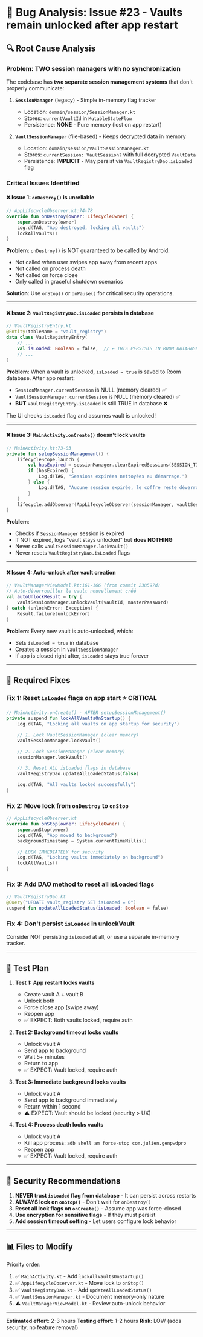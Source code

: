 # 🔴 Bug Analysis: Issue #23 - Vaults remain unlocked after app restart

## 🔍 Root Cause Analysis

### Problem: TWO session managers with no synchronization

The codebase has **two separate session management systems** that don't properly communicate:

1. **`SessionManager`** (legacy) - Simple in-memory flag tracker
   - Location: `domain/session/SessionManager.kt`
   - Stores: `currentVaultId` in `MutableStateFlow`
   - Persistence: **NONE** - Pure memory (lost on app restart)

2. **`VaultSessionManager`** (file-based) - Keeps decrypted data in memory
   - Location: `domain/session/VaultSessionManager.kt`
   - Stores: `currentSession: VaultSession?` with full decrypted `VaultData`
   - Persistence: **IMPLICIT** - May persist via `VaultRegistryDao.isLoaded` flag

### Critical Issues Identified

#### ❌ Issue 1: `onDestroy()` is unreliable

```kotlin
// AppLifecycleObserver.kt:74-78
override fun onDestroy(owner: LifecycleOwner) {
    super.onDestroy(owner)
    Log.d(TAG, "App destroyed, locking all vaults")
    lockAllVaults()
}
```

**Problem**: `onDestroy()` is NOT guaranteed to be called by Android:
- Not called when user swipes app away from recent apps
- Not called on process death
- Not called on force close
- Only called in graceful shutdown scenarios

**Solution**: Use `onStop()` or `onPause()` for critical security operations.

---

#### ❌ Issue 2: `VaultRegistryDao.isLoaded` persists in database

```kotlin
// VaultRegistryEntry.kt
@Entity(tableName = "vault_registry")
data class VaultRegistryEntry(
    // ...
    val isLoaded: Boolean = false,  // ← THIS PERSISTS IN ROOM DATABASE
    // ...
)
```

**Problem**: When a vault is unlocked, `isLoaded = true` is saved to Room database.
After app restart:
- `SessionManager.currentSession` is NULL (memory cleared) ✅
- `VaultSessionManager.currentSession` is NULL (memory cleared) ✅
- **BUT** `VaultRegistryEntry.isLoaded` is still TRUE in database ❌

The UI checks `isLoaded` flag and assumes vault is unlocked!

---

#### ❌ Issue 3: `MainActivity.onCreate()` doesn't lock vaults

```kotlin
// MainActivity.kt:73-83
private fun setupSessionManagement() {
    lifecycleScope.launch {
        val hasExpired = sessionManager.clearExpiredSessions(SESSION_TIMEOUT_HOURS)
        if (hasExpired) {
            Log.d(TAG, "Sessions expirées nettoyées au démarrage.")
        } else {
            Log.d(TAG, "Aucune session expirée, le coffre reste déverrouillé.") // ← WTF?!
        }
    }
    lifecycle.addObserver(AppLifecycleObserver(sessionManager, vaultSessionManager))
}
```

**Problem**:
- Checks if `SessionManager` session is expired
- If NOT expired, logs "vault stays unlocked" but **does NOTHING**
- Never calls `vaultSessionManager.lockVault()`
- Never resets `VaultRegistryDao.isLoaded` flags

---

#### ❌ Issue 4: Auto-unlock after vault creation

```kotlin
// VaultManagerViewModel.kt:161-166 (from commit 238597d)
// Auto-déverrouiller le vault nouvellement créé
val autoUnlockResult = try {
    vaultSessionManager.unlockVault(vaultId, masterPassword)
} catch (unlockError: Exception) {
    Result.failure(unlockError)
}
```

**Problem**: Every new vault is auto-unlocked, which:
- Sets `isLoaded = true` in database
- Creates a session in `VaultSessionManager`
- If app is closed right after, `isLoaded` stays true forever

---

## 🎯 Required Fixes

### Fix 1: Reset `isLoaded` flags on app start ⭐ CRITICAL

```kotlin
// MainActivity.onCreate() - AFTER setupSessionManagement()
private suspend fun lockAllVaultsOnStartup() {
    Log.d(TAG, "Locking all vaults on app startup for security")

    // 1. Lock VaultSessionManager (clear memory)
    vaultSessionManager.lockVault()

    // 2. Lock SessionManager (clear memory)
    sessionManager.lockVault()

    // 3. Reset ALL isLoaded flags in database
    vaultRegistryDao.updateAllLoadedStatus(false)

    Log.d(TAG, "All vaults locked successfully")
}
```

### Fix 2: Move lock from `onDestroy` to `onStop`

```kotlin
// AppLifecycleObserver.kt
override fun onStop(owner: LifecycleOwner) {
    super.onStop(owner)
    Log.d(TAG, "App moved to background")
    backgroundTimestamp = System.currentTimeMillis()

    // LOCK IMMEDIATELY for security
    Log.d(TAG, "Locking vaults immediately on background")
    lockAllVaults()
}
```

### Fix 3: Add DAO method to reset all isLoaded flags

```kotlin
// VaultRegistryDao.kt
@Query("UPDATE vault_registry SET isLoaded = 0")
suspend fun updateAllLoadedStatus(isLoaded: Boolean = false)
```

### Fix 4: Don't persist `isLoaded` in unlockVault

Consider NOT persisting `isLoaded` at all, or use a separate in-memory tracker.

---

## 🧪 Test Plan

1. **Test 1: App restart locks vaults**
   - Create vault A + vault B
   - Unlock both
   - Force close app (swipe away)
   - Reopen app
   - ✅ EXPECT: Both vaults locked, require auth

2. **Test 2: Background timeout locks vaults**
   - Unlock vault A
   - Send app to background
   - Wait 5+ minutes
   - Return to app
   - ✅ EXPECT: Vault locked, require auth

3. **Test 3: Immediate background locks vaults**
   - Unlock vault A
   - Send app to background immediately
   - Return within 1 second
   - ⚠️ EXPECT: Vault should be locked (security > UX)

4. **Test 4: Process death locks vaults**
   - Unlock vault A
   - Kill app process: `adb shell am force-stop com.julien.genpwdpro`
   - Reopen app
   - ✅ EXPECT: Vault locked, require auth

---

## 🚨 Security Recommendations

1. **NEVER trust `isLoaded` flag from database** - It can persist across restarts
2. **ALWAYS lock on `onStop()`** - Don't wait for `onDestroy()`
3. **Reset all lock flags on `onCreate()`** - Assume app was force-closed
4. **Use encryption for sensitive flags** - If they must persist
5. **Add session timeout setting** - Let users configure lock behavior

---

## 📊 Files to Modify

Priority order:

1. ✅ `MainActivity.kt` - Add `lockAllVaultsOnStartup()`
2. ✅ `AppLifecycleObserver.kt` - Move lock to `onStop()`
3. ✅ `VaultRegistryDao.kt` - Add `updateAllLoadedStatus()`
4. ✅ `VaultSessionManager.kt` - Document memory-only nature
5. ⚠️ `VaultManagerViewModel.kt` - Review auto-unlock behavior

---

**Estimated effort**: 2-3 hours
**Testing effort**: 1-2 hours
**Risk**: LOW (adds security, no feature removal)
